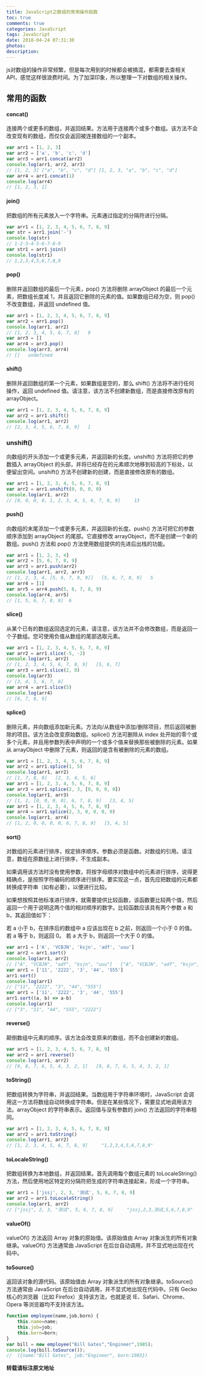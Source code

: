 ```yaml
---
title: JavaScript之数组的常用操作函数
toc: true
comments: true
categories: JavaScript
tags: JavaScript
date: 2018-04-24 07:31:30
photos:
description:
---
```


js对数组的操作非常频繁，但是每次用到的时候都会被搞混，都需要去查相关API，感觉这样很浪费时间。为了加深印象，所以整理一下对数组的相关操作。

<!--more-->

## 常用的函数

#### concat()
连接两个或更多的数组，并返回结果。方法用于连接两个或多个数组。该方法不会改变现有的数组，而仅仅会返回被连接数组的一个副本。

```js
var arr1 = [1, 2, 3]
var arr2 = ['a', 'b', 'c', 'd']
var arr3 = arr1.concat(arr2)
console.log(arr1, arr2, arr3)
// [1, 2, 3] ["a", "b", "c", "d"] [1, 2, 3, "a", "b", "c", "d"]
var arr4 = arr1.concat(1)
console.log(arr4)
// [1, 2, 3, 1]
```

#### join()
把数组的所有元素放入一个字符串。元素通过指定的分隔符进行分隔。

```js
var arr1 = [1, 2, 3, 4, 5, 6, 7, 8, 9]
var str = arr1.join('-')
console.log(str)
// 1-2-3-4-5-6-7-8-9
var str1 = arr1.join()
console.log(str1)
// 1,2,3,4,5,6,7,8,9
```

#### pop()
删除并返回数组的最后一个元素，pop() 方法将删除 arrayObject 的最后一个元素，把数组长度减 1，并且返回它删除的元素的值。如果数组已经为空，则 pop() 不改变数组，并返回 undefined 值。

```js
var arr1 = [1, 2, 3, 4, 5, 6, 7, 8, 9]
var arr2 = arr1.pop()
console.log(arr1, arr2)
// [1, 2, 3, 4, 5, 6, 7, 8]   9
var arr3 = []
var arr4 = arr3.pop()
console.log(arr3, arr4)
// []   undefined
```

#### shift()
删除并返回数组的第一个元素，如果数组是空的，那么 shift() 方法将不进行任何操作，返回 undefined 值。请注意，该方法不创建新数组，而是直接修改原有的 arrayObject。

```js
var arr1 = [1, 2, 3, 4, 5, 6, 7, 8, 9]
var arr2 = arr1.shift()
console.log(arr1, arr2)
// [2, 3, 4, 5, 6, 7, 8, 9]   1
```

### unshift()
向数组的开头添加一个或更多元素，并返回新的长度。unshift() 方法将把它的参数插入 arrayObject 的头部，并将已经存在的元素顺次地移到较高的下标处，以便留出空间。unshift() 方法不创建新的创建，而是直接修改原有的数组。

```js
var arr1 = [1, 2, 3, 4, 5, 6, 7, 8, 9]
var arr2 = arr1.unshift(0, 0, 0, 0)
console.log(arr1, arr2)
// [0, 0, 0, 0, 1, 2, 3, 4, 5, 6, 7, 8, 9]     13
```

#### push()
向数组的末尾添加一个或更多元素，并返回新的长度。push() 方法可把它的参数顺序添加到 arrayObject 的尾部。它直接修改 arrayObject，而不是创建一个新的数组。push() 方法和 pop() 方法使用数组提供的先进后出栈的功能。

```js
var arr1 = [1, 2, 3, 4]
var arr2 = [5, 6, 7, 8, 9]
var arr3 = arr1.push(arr2)
console.log(arr1, arr2, arr3)
// [1, 2, 3, 4, [5, 6, 7, 8, 9]]   [5, 6, 7, 8, 9]   5
var arr4 = [1]
var arr5 = arr4.push(5, 6, 7, 8, 9)
console.log(arr4, arr5)
// [1, 5, 6, 7, 8, 9]  6
```


#### slice()
从某个已有的数组返回选定的元素，请注意，该方法并不会修改数组，而是返回一个子数组。您可使用负值从数组的尾部选取元素。

```js
var arr1 = [1, 2, 3, 4, 5, 6, 7, 8, 9]
var arr2 = arr1.slice(-5, -2)
console.log(arr1, arr2)
// [1, 2, 3, 4, 5, 6, 7, 8, 9]   [5, 6, 7]
var arr3 = arr1.slice(2, 8)
console.log(arr3)
// [3, 4, 5, 6, 7, 8]
var arr4 = arr1.slice(5)
console.log(arr4)
// [6, 7, 8, 9]
```

#### splice()
删除元素，并向数组添加新元素。方法向/从数组中添加/删除项目，然后返回被删除的项目。该方法会改变原始数组。splice() 方法可删除从 index 处开始的零个或多个元素，并且用参数列表中声明的一个或多个值来替换那些被删除的元素。如果从 arrayObject 中删除了元素，则返回的是含有被删除的元素的数组。

```js
var arr1 = [1, 2, 3, 4, 5, 6, 7, 8, 9]
var arr2 = arr1.splice(1, 5)
console.log(arr1, arr2)
// [1, 7, 8, 9]   [2, 3, 4, 5, 6]
var arr1 = [1, 2, 3, 4, 5, 6, 7, 8, 9]
var arr3 = arr1.splice(2, 3, [0, 0, 0, 0])
console.log(arr1, arr3)
// [1, 2, [0, 0, 0, 0], 6, 7, 8, 9]   [3, 4, 5]
var arr1 = [1, 2, 3, 4, 5, 6, 7, 8, 9]
var arr4 = arr1.splice(2, 3, 0, 0, 0, 0)
console.log(arr1, arr4)
// [1, 2, 0, 0, 0, 0, 6, 7, 8, 9]   [3, 4, 5]
```

#### sort()
对数组的元素进行排序，规定排序顺序。参数必须是函数。对数组的引用。请注意，数组在原数组上进行排序，不生成副本。

如果调用该方法时没有使用参数，将按字母顺序对数组中的元素进行排序，说得更精确点，是按照字符编码的顺序进行排序。要实现这一点，首先应把数组的元素都转换成字符串（如有必要），以便进行比较。

如果想按照其他标准进行排序，就需要提供比较函数，该函数要比较两个值，然后返回一个用于说明这两个值的相对顺序的数字。比较函数应该具有两个参数 a 和 b，其返回值如下：

若 a 小于 b，在排序后的数组中 a 应该出现在 b 之前，则返回一个小于 0 的值。
若 a 等于 b，则返回 0。
若 a 大于 b，则返回一个大于 0 的值。

```js
var arr1 = ['A', 'VCBJN', 'ksjn', 'adf', 'uuu']
var arr2 = arr1.sort()
console.log(arr1, arr2)
// ["A", "VCBJN", "adf", "ksjn", "uuu"]   ["A", "VCBJN", "adf", "ksjn", "uuu"]
var arr1 = ['11', '2222', '3', '44', '555']
arr1.sort()
console.log(arr1)
// ["11", "2222", "3", "44", "555"]
var arr1 = ['11', '2222', '3', '44', '555']
arr1.sort((a, b) => a-b)
console.log(arr1)
// ["3", "11", "44", "555", "2222"]
```

#### reverse()
颠倒数组中元素的顺序。该方法会改变原来的数组，而不会创建新的数组。

```js
var arr1 = [1, 2, 3, 4, 5, 6, 7, 8, 9]
var arr2 = arr1.reverse()
console.log(arr1, arr2)
// [9, 8, 7, 6, 5, 4, 3, 2, 1]   [9, 8, 7, 6, 5, 4, 3, 2, 1]
```

#### toString()
把数组转换为字符串，并返回结果。当数组用于字符串环境时，JavaScript 会调用这一方法将数组自动转换成字符串。但是在某些情况下，需要显式地调用该方法。arrayObject 的字符串表示。返回值与没有参数的 join() 方法返回的字符串相同。

```js
var arr1 = [1, 2, 3, 4, 5, 6, 7, 8, 9]
var arr2 = arr1.toString()
console.log(arr1, arr2)
// [1, 2, 3, 4, 5, 6, 7, 8, 9]     "1,2,3,4,5,6,7,8,9"
```

#### toLocaleString()
把数组转换为本地数组，并返回结果。首先调用每个数组元素的 toLocaleString() 方法，然后使用地区特定的分隔符把生成的字符串连接起来，形成一个字符串。

```js
var arr1 = ['jssj', 2, 3, '测试', 5, 6, 7, 8, 9]
var arr2 = arr1.toLocaleString()
console.log(arr1, arr2)
// ["jssj", 2, 3, "测试", 5, 6, 7, 8, 9]     "jssj,2,3,测试,5,6,7,8,9"
```

#### valueOf()
valueOf() 方法返回 Array 对象的原始值。该原始值由 Array 对象派生的所有对象继承。valueOf() 方法通常由 JavaScript 在后台自动调用，并不显式地出现在代码中。

#### toSource()
返回该对象的源代码。该原始值由 Array 对象派生的所有对象继承。toSource() 方法通常由 JavaScript 在后台自动调用，并不显式地出现在代码中。只有 Gecko 核心的浏览器（比如 Firefox）支持该方法，也就是说 IE、Safari、Chrome、Opera 等浏览器均不支持该方法。

```js
function employee(name,job,born) {
    this.name=name;
    this.job=job;
    this.born=born;
}
var bill = new employee("Bill Gates","Engineer",1985);
console.log(bill.toSource());
//  ({name:"Bill Gates", job:"Engineer", born:1985})
```

**转载请标注原文地址**
